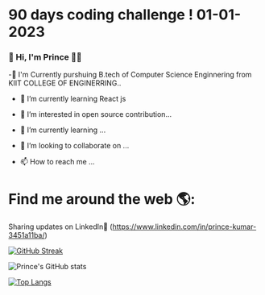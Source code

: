 # 90 days coding challenge ! 01-01-2023

### 👋 Hi, I'm Prince 👨‍💻
 -🧑‍ I'm Currently purshuing B.tech of Computer Science Enginnering from KIIT COLLEGE OF ENGINERRING..
 - 🌱 I’m currently learning React js   
 
- 👀 I’m interested in open source contribution...
- 🌱 I’m currently learning ...
- 💞️ I’m looking to collaborate on ...
- 📫 How to reach me ...

# Find me around the web 🌎:
Sharing updates on LinkedIn💼 (https://www.linkedin.com/in/prince-kumar-3451a11ba/)

[![GitHub Streak](https://streak-stats.demolab.com?user=prince-111)](https://git.io/streak-stats)

<!-- [![GitHub Streak](https://streak-stats.demolab.com?user=prince-111&theme=radical)](https://git.io/streak-stats)
[![GitHub Streak](https://streak-stats.demolab.com?user=prince-111&theme=tokyonight)](https://git.io/streak-stats) -->

<!-- [![Prince Kumar's GitHub stats](https://github-readme-stats.vercel.app/api?username=prince-111)](https://github.com/prince-111/github-readme-stats) -->

![Prince's GitHub stats](https://github-readme-stats.vercel.app/api?username=prince-111&show_icons=true)


[![Top Langs](https://github-readme-stats.vercel.app/api/top-langs/?username=prince-111&layout=compact)](https://github.com/prince-111/github-readme-stats)

<!---
prince-111/prince-111 is a ✨ special ✨ repository because its `README.md` (this file) appears on your GitHub profile.
You can click the Preview link to take a look at your changes.
--->
